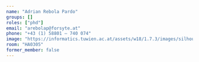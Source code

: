 ```yaml
---
name: "Adrian Rebola Pardo"
groups: []
roles: ["phd"]
email: "arebolap@forsyte.at"
phone: "+43 (1) 58801 – 740 074"
image: "https://informatics.tuwien.ac.at/assets/w18/1.7.3/images/silhouette.svg"
room: "HA0305"
former_member: false
---
```


<!--
Your custom content goes here.
-->